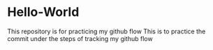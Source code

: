 # Hello-World
This repository is for practicing my github flow
This is to practice the commit under the steps of tracking my github flow
